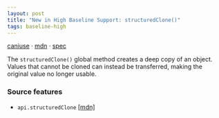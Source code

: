 ```yaml
---
layout: post
title: "New in High Baseline Support: structuredClone()"
tags: baseline-high
---
```


[caniuse](https://caniuse.com/?search=structured-clone) · [mdn](https://developer.mozilla.org/en-US/search?q=structuredClone()) · [spec](https://html.spec.whatwg.org/multipage/structured-data.html#structured-cloning)

The `structuredClone()` global method creates a deep copy of an object. Values that cannot be cloned can instead be transferred, making the original value no longer usable.

### Source features

- ``api.structuredClone`` [[mdn]](https://developer.mozilla.org/en-US/search?q=api.structuredClone)
